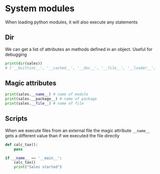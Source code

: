# System modules

When loading python modules, it will also execute any statements

## Dir

We can get a list of attributes an methods defined in an object. Useful for debugging

```python
print(dir(sales))
# ['__builtins__', '__cached__', '__doc__', '__file__', '__loader__', '__name__', '__package__', '__spec__', 'calc_shipping', 'calc_tax', 'contact']
```

## Magic attributes

```python
print(sales.__name__) # name of module
print(sales.__package__) # name of package
print(sales.__file__) # name of file
```

## Scripts

When we execute files from an external file the magic attribute `__name__` gets a different value than if we executed the file directly

```python
def calc_tax():
    pass

if __name__ == '__main__':
    calc_tax()
    print("Sales started")
```
